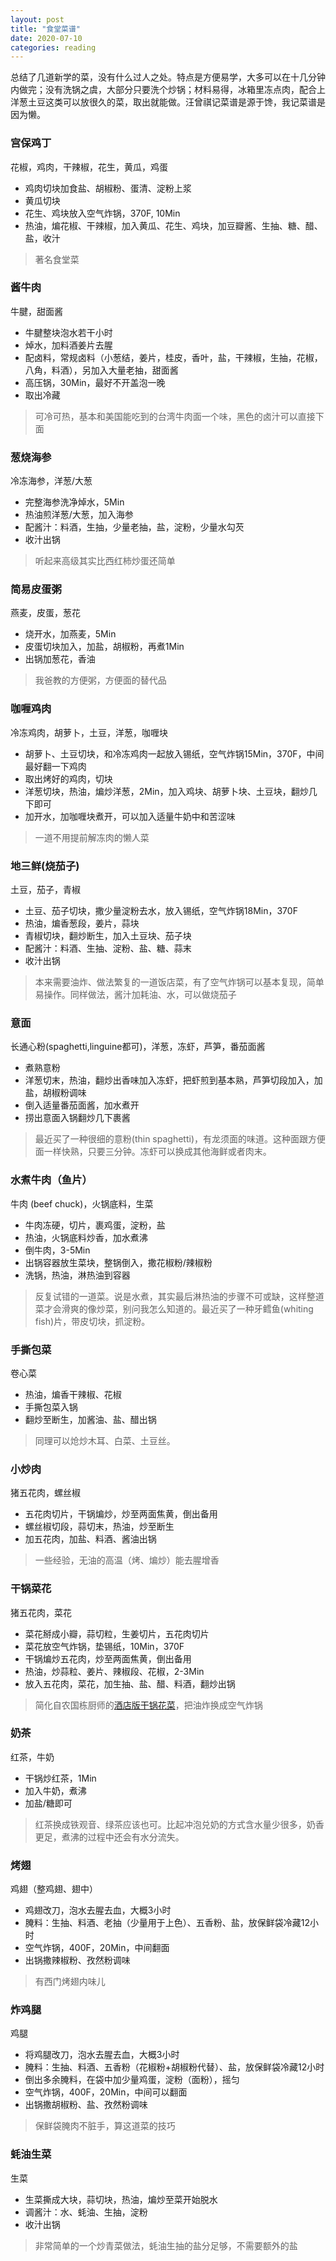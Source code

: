 ```yaml
---
layout: post
title: "食堂菜谱"
date: 2020-07-10
categories: reading
---
```


总结了几道新学的菜，没有什么过人之处。特点是方便易学，大多可以在十几分钟内做完；没有洗锅之虞，大部分只要洗个炒锅；材料易得，冰箱里冻点肉，配合上洋葱土豆这类可以放很久的菜，取出就能做。汪曾祺记菜谱是源于馋，我记菜谱是因为懒。

### 宫保鸡丁

花椒，鸡肉，干辣椒，花生，黄瓜，鸡蛋

* 鸡肉切块加食盐、胡椒粉、蛋清、淀粉上浆
* 黄瓜切块
* 花生、鸡块放入空气炸锅，370F, 10Min
* 热油，煸花椒、干辣椒，加入黄瓜、花生、鸡块，加豆瓣酱、生抽、糖、醋、盐，收汁

>著名食堂菜

### 酱牛肉

牛腱，甜面酱

* 牛腱整块泡水若干小时
* 焯水，加料酒姜片去腥
* 配卤料，常规卤料（小葱结，姜片，桂皮，香叶，盐，干辣椒，生抽，花椒，八角，料酒），另加入大量老抽，甜面酱
* 高压锅，30Min，最好不开盖泡一晚
* 取出冷藏

>可冷可热，基本和美国能吃到的台湾牛肉面一个味，黑色的卤汁可以直接下面

### 葱烧海参

冷冻海参，洋葱/大葱

* 完整海参洗净焯水，5Min
* 热油煎洋葱/大葱，加入海参
* 配酱汁：料酒，生抽，少量老抽，盐，淀粉，少量水勾芡
* 收汁出锅

> 听起来高级其实比西红柿炒蛋还简单

### 简易皮蛋粥

燕麦，皮蛋，葱花

* 烧开水，加燕麦，5Min
* 皮蛋切块加入，加盐，胡椒粉，再煮1Min
* 出锅加葱花，香油

> 我爸教的方便粥，方便面的替代品

### 咖喱鸡肉

冷冻鸡肉，胡萝卜，土豆，洋葱，咖喱块

* 胡萝卜、土豆切块，和冷冻鸡肉一起放入锡纸，空气炸锅15Min，370F，中间最好翻一下鸡肉
* 取出烤好的鸡肉，切块
* 洋葱切块，热油，煸炒洋葱，2Min，加入鸡块、胡萝卜块、土豆块，翻炒几下即可
* 加开水，加咖喱块煮开，可以加入适量牛奶中和苦涩味

> 一道不用提前解冻肉的懒人菜

### 地三鲜(烧茄子)

土豆，茄子，青椒

* 土豆、茄子切块，撒少量淀粉去水，放入锡纸，空气炸锅18Min，370F
* 热油，煸香葱段，姜片，蒜块
* 青椒切块，翻炒断生，加入土豆块、茄子块
* 配酱汁：料酒、生抽、淀粉、盐、糖、蒜末
* 收汁出锅

> 本来需要油炸、做法繁复的一道饭店菜，有了空气炸锅可以基本复现，简单易操作。同样做法，酱汁加耗油、水，可以做烧茄子

### 意面

长通心粉(spaghetti,linguine都可)，洋葱，冻虾，芦笋，番茄面酱

* 煮熟意粉
* 洋葱切末，热油，翻炒出香味加入冻虾，把虾煎到基本熟，芦笋切段加入，加盐，胡椒粉调味
* 倒入适量番茄面酱，加水煮开
* 捞出意面入锅翻炒几下裹酱

> 最近买了一种很细的意粉(thin spaghetti)，有龙须面的味道。这种面跟方便面一样快熟，只要三分钟。冻虾可以换成其他海鲜或者肉末。

### 水煮牛肉（鱼片）

牛肉 (beef chuck)，火锅底料，生菜

* 牛肉冻硬，切片，裹鸡蛋，淀粉，盐
* 热油，火锅底料炒香，加水煮沸
* 倒牛肉，3-5Min
* 出锅容器放生菜块，整锅倒入，撒花椒粉/辣椒粉
* 洗锅，热油，淋热油到容器

> 反复试错的一道菜。说是水煮，其实最后淋热油的步骤不可或缺，这样整道菜才会滑爽的像炒菜，别问我怎么知道的。最近买了一种牙鳕鱼(whiting fish)片，带皮切块，抓淀粉。

### 手撕包菜

卷心菜

* 热油，煸香干辣椒、花椒
* 手撕包菜入锅
* 翻炒至断生，加酱油、盐、醋出锅

> 同理可以炝炒木耳、白菜、土豆丝。

### 小炒肉

猪五花肉，螺丝椒

* 五花肉切片，干锅煸炒，炒至两面焦黄，倒出备用
* 螺丝椒切段，蒜切末，热油，炒至断生
* 加五花肉，加盐、料酒、酱油出锅

> 一些经验，无油的高温（烤、煸炒）能去腥增香

### 干锅菜花

猪五花肉，菜花

* 菜花掰成小瓣，蒜切粒，生姜切片，五花肉切片
* 菜花放空气炸锅，垫锡纸，10Min，370F
* 干锅煸炒五花肉，炒至两面焦黄，倒出备用
* 热油，炒蒜粒、姜片、辣椒段、花椒，2-3Min
* 放入五花肉，菜花，加生抽、盐、醋、料酒，翻炒出锅

> 简化自农国栋厨师的[酒店版干锅花菜](https://www.bilibili.com/s/video/BV1Uf4y1m77s)，把油炸换成空气炸锅

### 奶茶

红茶，牛奶

* 干锅炒红茶，1Min
* 加入牛奶，煮沸
* 加盐/糖即可

> 红茶换成铁观音、绿茶应该也可。比起冲泡兑奶的方式含水量少很多，奶香更足，煮沸的过程中还会有水分流失。

### 烤翅

鸡翅（整鸡翅、翅中）
* 鸡翅改刀，泡水去腥去血，大概3小时
* 腌料：生抽、料酒、老抽（少量用于上色）、五香粉、盐，放保鲜袋冷藏12小时
* 空气炸锅，400F，20Min，中间翻面
* 出锅撒辣椒粉、孜然粉调味

> 有西门烤翅内味儿

### 炸鸡腿

鸡腿
* 将鸡腿改刀，泡水去腥去血，大概3小时 
* 腌料：生抽、料酒、五香粉（花椒粉+胡椒粉代替）、盐，放保鲜袋冷藏12小时
* 倒出多余腌料，在袋中加少量鸡蛋，淀粉（面粉），摇匀
* 空气炸锅，400F，20Min，中间可以翻面
* 出锅撒胡椒粉、盐、孜然粉调味

> 保鲜袋腌肉不脏手，算这道菜的技巧

### 蚝油生菜

生菜
* 生菜撕成大块，蒜切块，热油，煸炒至菜开始脱水
* 调酱汁：水、蚝油、生抽，淀粉
* 收汁出锅

> 非常简单的一个炒青菜做法，蚝油生抽的盐分足够，不需要额外的盐
